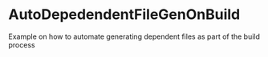 # AutoDepedendentFileGenOnBuild
Example on how to automate generating dependent files as part of the build process

